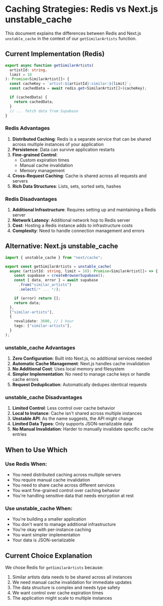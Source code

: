 # Caching Strategies: Redis vs Next.js unstable_cache

This document explains the differences between Redis and Next.js `unstable_cache` in the context of our `getSimilarArtists` function.

## Current Implementation (Redis)

```typescript
export async function getSimilarArtists(
  artistId: string,
  limit = 10
): Promise<SimilarArtist[]> {
  const cacheKey = `artist:${artistId}:similar:${limit}`;
  const cachedData = await redis.get<SimilarArtist[]>(cacheKey);

  if (cachedData) {
    return cachedData;
  }
  // ... fetch data from Supabase
}
```

### Redis Advantages

1. **Distributed Caching**: Redis is a separate service that can be shared across multiple instances of your application
2. **Persistence**: Data can survive application restarts
3. **Fine-grained Control**:
   - Custom expiration times
   - Manual cache invalidation
   - Memory management
4. **Cross-Request Caching**: Cache is shared across all requests and servers
5. **Rich Data Structures**: Lists, sets, sorted sets, hashes

### Redis Disadvantages

1. **Additional Infrastructure**: Requires setting up and maintaining a Redis server
2. **Network Latency**: Additional network hop to Redis server
3. **Cost**: Hosting a Redis instance adds to infrastructure costs
4. **Complexity**: Need to handle connection management and errors

## Alternative: Next.js unstable_cache

```typescript
import { unstable_cache } from "next/cache";

export const getSimilarArtists = unstable_cache(
  async (artistId: string, limit = 10): Promise<SimilarArtist[]> => {
    const supabase = createBrowserSupabase();
    const { data, error } = await supabase
      .from("similar_artists")
      .select(/* ... */);

    if (error) return [];
    return data;
  },
  ["similar-artists"],
  {
    revalidate: 3600, // 1 hour
    tags: ["similar-artists"],
  }
);
```

### unstable_cache Advantages

1. **Zero Configuration**: Built into Next.js, no additional services needed
2. **Automatic Cache Management**: Next.js handles cache invalidation
3. **No Additional Cost**: Uses local memory and filesystem
4. **Simpler Implementation**: No need to manage cache keys or handle cache errors
5. **Request Deduplication**: Automatically dedupes identical requests

### unstable_cache Disadvantages

1. **Limited Control**: Less control over cache behavior
2. **Local to Instance**: Cache isn't shared across multiple instances
3. **Unstable API**: As the name suggests, the API might change
4. **Limited Data Types**: Only supports JSON-serializable data
5. **No Manual Invalidation**: Harder to manually invalidate specific cache entries

## When to Use Which

### Use Redis When:

- You need distributed caching across multiple servers
- You require manual cache invalidation
- You need to share cache across different services
- You want fine-grained control over caching behavior
- You're handling sensitive data that needs encryption at rest

### Use unstable_cache When:

- You're building a smaller application
- You don't want to manage additional infrastructure
- You're okay with per-instance caching
- You want simpler implementation
- Your data is JSON-serializable

## Current Choice Explanation

We chose Redis for `getSimilarArtists` because:

1. Similar artists data needs to be shared across all instances
2. We need manual cache invalidation for immediate updates
3. The data structure is complex and needs type safety
4. We want control over cache expiration times
5. The application might scale to multiple instances
